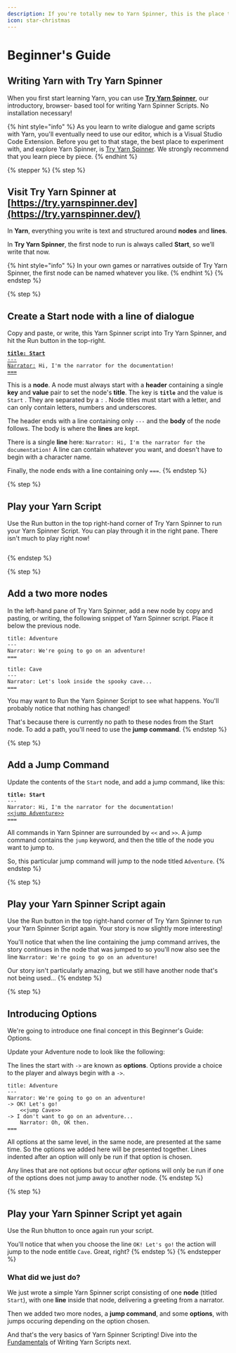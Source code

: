 ```yaml
---
description: If you're totally new to Yarn Spinner, this is the place to start.
icon: star-christmas
---
```


# Beginner's Guide

## Writing Yarn with Try Yarn Spinner

When you first start learning Yarn, you can use [**Try Yarn Spinner**](https://try.yarnspinner.dev/), our introductory, browser- based tool for writing Yarn Spinner Scripts. No installation necessary!

{% hint style="info" %}
As you learn to write dialogue and game scripts with Yarn, you'll eventually need to use our editor, which is a Visual Studio Code Extension. Before you get to that stage, the best place to experiment with, and explore Yarn Spinner, is [Try Yarn Spinner](https://try.yarnspinner.dev). We strongly recommend that you learn piece by piece.
{% endhint %}

{% stepper %}
{% step %}
## Visit **Try Yarn Spinner** at [https://try.yarnspinner.dev](https://try.yarnspinner.dev/)

In **Yarn**, everything you write is text and structured around **nodes** and **lines**.

In **Try Yarn Spinner**, the first node to run is always called **Start**, so we’ll write that now.

{% hint style="info" %}
In your own games or narratives outside of Try Yarn Spinner, the first node can be named whatever you like.
{% endhint %}
{% endstep %}

{% step %}
## **Create a Start node with a line of dialogue**

Copy and paste, or write, this Yarn Spinner script into Try Yarn Spinner, and hit the Run button in the top-right.&#x20;

<pre class="language-markup" data-line-numbers><code class="lang-markup"><strong><a data-footnote-ref href="#user-content-fn-1">title: Start</a>
</strong><a data-footnote-ref href="#user-content-fn-2">---</a>
<a data-footnote-ref href="#user-content-fn-3">Narrator:</a> Hi, I'm the narrator for the documentation!
<a data-footnote-ref href="#user-content-fn-4">===</a>
</code></pre>

This is a **node**. A node must always start with a **header** containing a single **key** and **value** pair to set the node's **title**. The key is **`title`** and the value is `Start` . They are separated by a `:` .  Node titles must start with a letter, and can only contain letters, numbers and underscores.&#x20;

The header ends with a line containing only `---` and the **body** of the node follows. The body is where the **lines** are kept.&#x20;

There is a single **line** here: `Narrator: Hi, I'm the narrator for the documentation!` A line can contain whatever you want, and doesn't have to begin with a character name.&#x20;

Finally, the node ends with a line containing only `===`.
{% endstep %}

{% step %}
## **Play your Yarn Script**

Use the Run button in the top right-hand corner of Try Yarn Spinner to run your Yarn Spinner Script. You can play through it in the right pane. There isn't much to play right now!

<figure><img src="../.gitbook/assets/Screenshot 2025-03-07 at 1.22.45 pm.png" alt=""><figcaption></figcaption></figure>
{% endstep %}

{% step %}
## Add a two more nodes

In the left-hand pane of Try Yarn Spinner, add a new node by copy and pasting, or writing, the following snippet of Yarn Spinner script. Place it below the previous node.

```markup
title: Adventure
---
Narrator: We're going to go on an adventure!
===

title: Cave
---
Narrator: Let's look inside the spooky cave...
===
```

You may want to Run the Yarn Spinner Script to see what happens. You'll probably notice that nothing has changed!

That's because there is currently no path to these nodes from the Start node. To add a path, you'll need to use the **jump command**.&#x20;
{% endstep %}

{% step %}
## Add a Jump Command

Update the contents of the `Start` node, and add a jump command, like this:

<pre class="language-markup"><code class="lang-markup"><strong>title: Start
</strong>---
Narrator: Hi, I'm the narrator for the documentation!
<a data-footnote-ref href="#user-content-fn-5">&#x3C;&#x3C;jump Adventure>></a>
===
</code></pre>

All commands in Yarn Spinner are surrounded by `<<` and `>>`. A jump command contains the `jump` keyword, and then the title of the node you want to jump to.&#x20;

So, this particular jump command will jump to the node titled `Adventure`.
{% endstep %}

{% step %}
## Play your Yarn Spinner Script again

Use the Run button in the top right-hand corner of Try Yarn Spinner to run your Yarn Spinner Script again. Your story is now slightly more interesting!

You'll notice that when the line containing the jump command arrives, the story continues in the node that was jumped to so you'll now also see the line `Narrator: We're going to go on an adventure!`&#x20;

Our story isn't particularly amazing, but we still have another node that's not being used...
{% endstep %}

{% step %}
## Introducing Options

We're going to introduce one final concept in this Beginner's Guide: Options.

Update your Adventure node to look like the following:&#x20;

The lines the start with `->` are known as **options**. Options provide a choice to the player and always begin with a `->`. &#x20;

```
title: Adventure
---
Narrator: We're going to go on an adventure!
-> OK! Let's go!
    <<jump Cave>>
-> I don't want to go on an adventure...
    Narrator: Oh, OK then.
===
```

All options at the same level, in the same node, are presented at the same time. So the options we added here will be presented together. Lines indented after an option will only be run if that option is chosen.&#x20;

Any lines that are not options but occur _after_ options will only be run if one of the options does not jump away to another node.
{% endstep %}

{% step %}
## Play your Yarn Spinner Script yet again

Use the Run bhutton to once again run your script.&#x20;

You'll notice that when you choose the line `OK! Let's go!` the action will jump to the node entitle `Cave`. Great, right?
{% endstep %}
{% endstepper %}

### What did we just do?

We just wrote a simple Yarn Spinner script consisting of one **node** (titled `Start`), with one **line** inside that node, delivering a greeting from a narrator.&#x20;

Then we added two more nodes, a **jump command**, and some **options**, with jumps occuring depending on the option chosen.

And that's the very basics of Yarn Spinner Scripting! Dive into the [Fundamentals](syntax-basics/editing-with-vs-code/) of Writing Yarn Scripts next.

[^1]: This is called a **header**. This **header** is the **title**, and it’s always required in each node.

[^2]: This indicates the start of a node's content.

[^3]: This is a character name. Character names in Yarn Spinner are optional. If they exist, they're always at the beginning of a line, and consist of any text, followed by a colon.

[^4]: This indicates the end of a node.

[^5]: This is a jump command. All commands in Yarn Spinner are surrounded by `<<` and `>>`. The jump command contains the `jump` keyword, and then the title of the node you want to jump to. So, this particular jump command will jump to the node titled `Adventure`.
